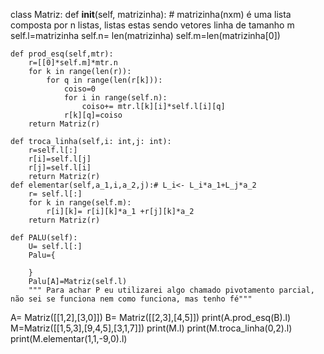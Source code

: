 class Matriz:
    def __init__(self, matrizinha): # matrizinha(nxm) é uma lista composta por n listas, listas estas sendo vetores linha de tamanho m
        self.l=matrizinha
        self.n= len(matrizinha)
        self.m=len(matrizinha[0])
    
    def prod_esq(self,mtr):
        r=[[0]*self.m]*mtr.n 
        for k in range(len(r)): 
            for q in range(len(r[k])):
                coiso=0
                for i in range(self.n):
                    coiso+= mtr.l[k][i]*self.l[i][q]
                r[k][q]=coiso
        return Matriz(r)
        
    def troca_linha(self,i: int,j: int):
        r=self.l[:]
        r[i]=self.l[j]
        r[j]=self.l[i]
        return Matriz(r)
    def elementar(self,a_1,i,a_2,j):# L_i<- L_i*a_1+L_j*a_2
        r= self.l[:]
        for k in range(self.m):
            r[i][k]= r[i][k]*a_1 +r[j][k]*a_2
        return Matriz(r)
     
    def PALU(self):
        U= self.l[:]
        Palu={
            
        }
        Palu[A]=Matriz(self.l)
        """ Para achar P eu utilizarei algo chamado pivotamento parcial, não sei se funciona nem como funciona, mas tenho fé"""
        
A= Matriz([[1,2],[3,0]])
B= Matriz([[2,3],[4,5]])
print(A.prod_esq(B).l)
M=Matriz([[1,5,3],[9,4,5],[3,1,7]])
print(M.l)
print(M.troca_linha(0,2).l)
print(M.elementar(1,1,-9,0).l)
